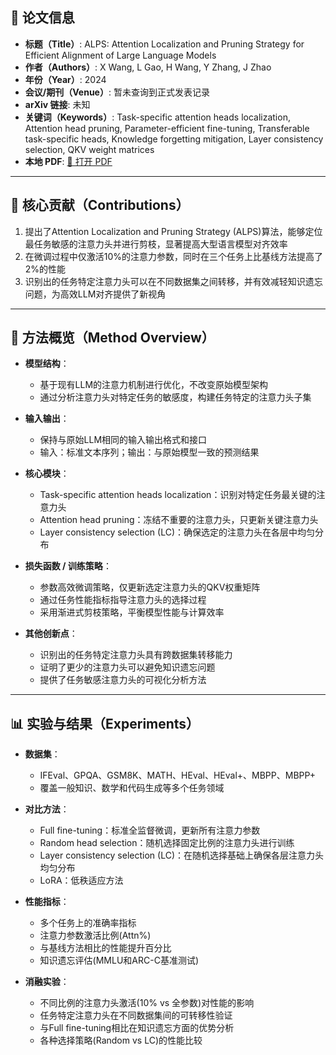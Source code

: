 ## 📘 论文信息

- **标题（Title）**: ALPS: Attention Localization and Pruning Strategy for Efficient Alignment of Large Language Models
- **作者（Authors）**: X Wang, L Gao, H Wang, Y Zhang, J Zhao
- **年份（Year）**: 2024
- **会议/期刊（Venue）**: 暂未查询到正式发表记录
- **arXiv 链接**: 未知
- **关键词（Keywords）**: Task-specific attention heads localization, Attention head pruning, Parameter-efficient fine-tuning, Transferable task-specific heads, Knowledge forgetting mitigation, Layer consistency selection, QKV weight matrices
- **本地 PDF**: [📂 打开 PDF](paper/Attention_Localization_and_Pruning_Strategy.pdf)

---

## 🎯 核心贡献（Contributions）

1. 提出了Attention Localization and Pruning Strategy (ALPS)算法，能够定位最任务敏感的注意力头并进行剪枝，显著提高大型语言模型对齐效率 
2. 在微调过程中仅激活10%的注意力参数，同时在三个任务上比基线方法提高了2%的性能 
3. 识别出的任务特定注意力头可以在不同数据集之间转移，并有效减轻知识遗忘问题，为高效LLM对齐提供了新视角 

---

## 🧠 方法概览（Method Overview）

- **模型结构**：
  - 基于现有LLM的注意力机制进行优化，不改变原始模型架构
  - 通过分析注意力头对特定任务的敏感度，构建任务特定的注意力头子集

- **输入输出**：
  - 保持与原始LLM相同的输入输出格式和接口
  - 输入：标准文本序列；输出：与原始模型一致的预测结果

- **核心模块**：
  - Task-specific attention heads localization：识别对特定任务最关键的注意力头
  - Attention head pruning：冻结不重要的注意力头，只更新关键注意力头
  - Layer consistency selection (LC)：确保选定的注意力头在各层中均匀分布 

- **损失函数 / 训练策略**：
  - 参数高效微调策略，仅更新选定注意力头的QKV权重矩阵
  - 通过任务性能指标指导注意力头的选择过程
  - 采用渐进式剪枝策略，平衡模型性能与计算效率

- **其他创新点**：
  - 识别出的任务特定注意力头具有跨数据集转移能力
  - 证明了更少的注意力头可以避免知识遗忘问题
  - 提供了任务敏感注意力头的可视化分析方法

---

## 📊 实验与结果（Experiments）

- **数据集**：
  - IFEval、GPQA、GSM8K、MATH、HEval、HEval+、MBPP、MBPP+
  - 覆盖一般知识、数学和代码生成等多个任务领域

- **对比方法**：
  - Full fine-tuning：标准全监督微调，更新所有注意力参数
  - Random head selection：随机选择固定比例的注意力头进行训练
  - Layer consistency selection (LC)：在随机选择基础上确保各层注意力头均匀分布
  - LoRA：低秩适应方法 

- **性能指标**：
  - 多个任务上的准确率指标
  - 注意力参数激活比例(Attn%)
  - 与基线方法相比的性能提升百分比
  - 知识遗忘评估(MMLU和ARC-C基准测试)

- **消融实验**：
  - 不同比例的注意力头激活(10% vs 全参数)对性能的影响
  - 任务特定注意力头在不同数据集间的可转移性验证
  - 与Full fine-tuning相比在知识遗忘方面的优势分析
  - 各种选择策略(Random vs LC)的性能比较 